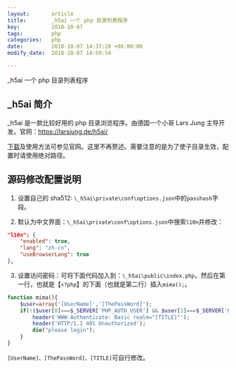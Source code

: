 ```yaml
---
layout:       article
title:        _h5ai 一个 php 目录列表程序
key:          2018-10-07
tags:         php
categories:   php
date:         2018-10-07 14:37:20 +08:00:00
modify_date:  2018-10-07 14:59:54

---
```


_h5ai 一个 php 目录列表程序

<!--more-->

## _h5ai 简介

_h5ai 是一款比较好用的 php 目录浏览程序。由德国一个小哥 Lars Jung 主导开发。官网：<https://larsjung.de/h5ai/>

[下载](https://release.larsjung.de/h5ai/)及使用方法可参见官网。这里不再赘述。需要注意的是为了使子目录生效，配置时请使用绝对路径。

## 源码修改配置说明

1. 设置自己的 sha512: `\_h5ai\private\conf\options.json`中的`passhash`字段。

2. 默认为中文界面：`\_h5ai\private\conf\options.json`中搜索`l10n`并修改：

```json
"l10n": {
    "enabled": true,
    "lang": "zh-cn",
    "useBrowserLang": true
},
```

3. 设置访问密码：可将下面代码加入到：`\_h5ai\public\index.php`，然后在第一行，也就是【`<?php`】的下面（也就是第二行）插入`mima();`。

```php
function mima(){
    $user=array('[UserName]','[ThePassWord]');
    if(!($user[0]===$_SERVER['PHP_AUTH_USER'] && $user[1]===$_SERVER['PHP_AUTH_PW'])){
        header('WWW-Authenticate: Basic realm="[TITLE]"');
        header('HTTP/1.1 401 Unauthorized');
        die("please login");
	}
} 
```

`[UserName]、[ThePassWord]、[TITLE]`可自行修改。